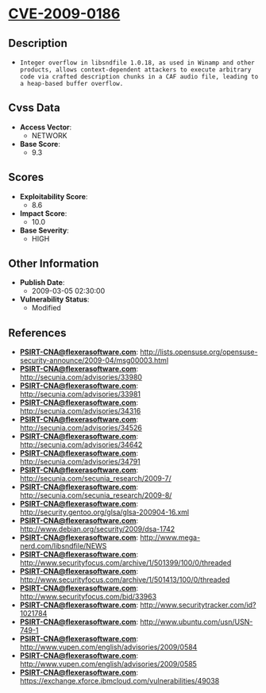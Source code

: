 
# [CVE-2009-0186](https://cve.mitre.org/cgi-bin/cvename.cgi?name=CVE-2009-0186)

## Description

- `Integer overflow in libsndfile 1.0.18, as used in Winamp and other products, allows context-dependent attackers to execute arbitrary code via crafted description chunks in a CAF audio file, leading to a heap-based buffer overflow.`

## Cvss Data

- **Access Vector**:
  - NETWORK
- **Base Score**:
  - 9.3

## Scores

- **Exploitability Score**:
  - 8.6
- **Impact Score**:
  - 10.0
- **Base Severity**:
  - HIGH

## Other Information

- **Publish Date**:
  - 2009-03-05 02:30:00
- **Vulnerability Status**:
  - Modified

## References

- **PSIRT-CNA@flexerasoftware.com**: http://lists.opensuse.org/opensuse-security-announce/2009-04/msg00003.html
- **PSIRT-CNA@flexerasoftware.com**: http://secunia.com/advisories/33980
- **PSIRT-CNA@flexerasoftware.com**: http://secunia.com/advisories/33981
- **PSIRT-CNA@flexerasoftware.com**: http://secunia.com/advisories/34316
- **PSIRT-CNA@flexerasoftware.com**: http://secunia.com/advisories/34526
- **PSIRT-CNA@flexerasoftware.com**: http://secunia.com/advisories/34642
- **PSIRT-CNA@flexerasoftware.com**: http://secunia.com/advisories/34791
- **PSIRT-CNA@flexerasoftware.com**: http://secunia.com/secunia_research/2009-7/
- **PSIRT-CNA@flexerasoftware.com**: http://secunia.com/secunia_research/2009-8/
- **PSIRT-CNA@flexerasoftware.com**: http://security.gentoo.org/glsa/glsa-200904-16.xml
- **PSIRT-CNA@flexerasoftware.com**: http://www.debian.org/security/2009/dsa-1742
- **PSIRT-CNA@flexerasoftware.com**: http://www.mega-nerd.com/libsndfile/NEWS
- **PSIRT-CNA@flexerasoftware.com**: http://www.securityfocus.com/archive/1/501399/100/0/threaded
- **PSIRT-CNA@flexerasoftware.com**: http://www.securityfocus.com/archive/1/501413/100/0/threaded
- **PSIRT-CNA@flexerasoftware.com**: http://www.securityfocus.com/bid/33963
- **PSIRT-CNA@flexerasoftware.com**: http://www.securitytracker.com/id?1021784
- **PSIRT-CNA@flexerasoftware.com**: http://www.ubuntu.com/usn/USN-749-1
- **PSIRT-CNA@flexerasoftware.com**: http://www.vupen.com/english/advisories/2009/0584
- **PSIRT-CNA@flexerasoftware.com**: http://www.vupen.com/english/advisories/2009/0585
- **PSIRT-CNA@flexerasoftware.com**: https://exchange.xforce.ibmcloud.com/vulnerabilities/49038
